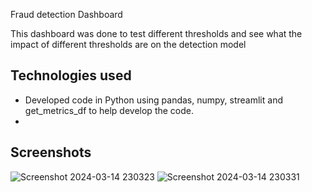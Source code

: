 Fraud detection Dashboard

This dashboard was done to test different thresholds  and see what the impact of different thresholds are on the detection  model

## Technologies used

- Developed code in Python using pandas, numpy, streamlit and get_metrics_df to help develop the code.
- 
## Screenshots


![Screenshot 2024-03-14 230323](https://github.com/gsr876/Fraud-Detection-Algorithm/assets/147017277/c70a3af7-a6c1-46eb-aa34-a5e1dac79295)
![Screenshot 2024-03-14 230331](https://github.com/gsr876/Fraud-Detection-Algorithm/assets/147017277/023016b5-da1d-4ad3-a634-7f08060ec1a6)
